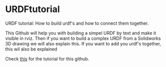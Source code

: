 # URDFtutorial
URDF tutorial: How to build urdf's and how to connect them together.

This Github will help you with building a simpel URDF by text and make it visible in rviz.
Then if you want to build a complex URDF from a Solidworks 3D drawing we will also explain this.
If you want to add you urdf's together, this wil also be explained

Check [this](https://github.com/RoboHubEindhoven/URDFtutorial/wiki) for the tutorial for this github.


